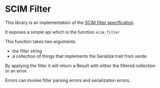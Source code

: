 # SCIM Filter

This library is an implementation of the [SCIM filter specification](https://datatracker.ietf.org/doc/html/rfc7644#section-3.4.2.2).

It exposes a simple api which is the function `scim_filter`

This function takes two arguments:
- the filter string
- a collection of things that implements the Serialize trait from serde.

By applying the filter it will return a Result with either the filtered collection or an error.

Errors can involve filter parsing errors and serialization errors.
